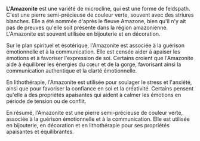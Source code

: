 **L'Amazonite** est une variété de microcline, qui est une forme de feldspath. C'est une pierre semi-précieuse de couleur verte, souvent avec des striures blanches. Elle a été nommée d'après le fleuve Amazone, bien qu'il n'y ait pas de preuves qu'elle soit présente dans la région amazonienne. L'Amazonite est souvent utilisée en bijouterie et en décoration.

Sur le plan spirituel et ésotérique, l'Amazonite est associée à la guérison émotionnelle et à la communication. Elle est censée aider à apaiser les émotions et à favoriser l'expression de soi. Certains croient que l'Amazonite aide à équilibrer les énergies du cœur et de la gorge, favorisant ainsi la communication authentique et la clarté émotionnelle.

En lithothérapie, l'Amazonite est utilisée pour soulager le stress et l'anxiété, ainsi que pour favoriser la confiance en soi et la créativité. Certains pensent qu'elle a des propriétés apaisantes qui aident à calmer les émotions en période de tension ou de conflit.

En résumé, l'Amazonite est une pierre semi-précieuse de couleur verte, associée à la guérison émotionnelle et à la communication. Elle est utilisée en bijouterie, en décoration et en lithothérapie pour ses propriétés apaisantes et équilibrantes.